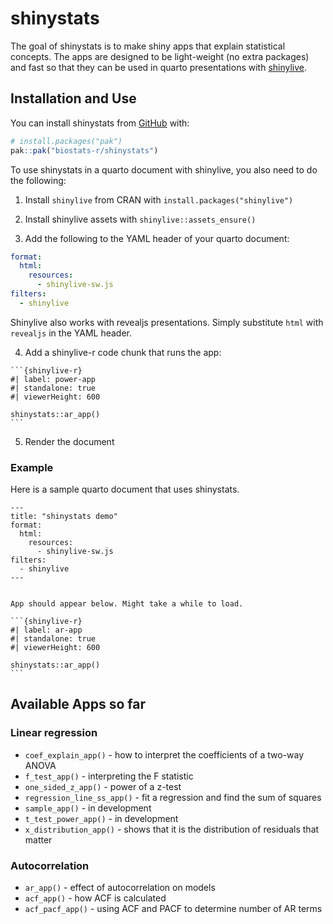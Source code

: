 
# shinystats

<!-- badges: start -->
<!-- badges: end -->

The goal of shinystats is to make shiny apps that explain statistical concepts.
The apps are designed to be light-weight (no extra packages) and fast
so that they can be used in quarto presentations with [shinylive](https://posit-dev.github.io/r-shinylive/).

## Installation and Use

You can install shinystats from [GitHub](https://github.com/) with: 

``` r
# install.packages("pak")
pak::pak("biostats-r/shinystats")
```

To use shinystats in a quarto document with shinylive, you also need to do the following:

1) Install `shinylive` from CRAN with `install.packages("shinylive")`

2) Install shinylive assets with `shinylive::assets_ensure()`

3) Add the following to the YAML header of your quarto document:
 
```yaml
format: 
  html:
    resources: 
      - shinylive-sw.js
filters:
  - shinylive
```

Shinylive also works with revealjs presentations.
Simply substitute `html` with `revealjs` in the YAML header.


4) Add a shinylive-r code chunk that runs the app:

````
```{shinylive-r}
#| label: power-app
#| standalone: true
#| viewerHeight: 600

shinystats::ar_app()
```
````

5) Render the document


### Example

Here is a sample quarto document that uses shinystats.



````
---
title: "shinystats demo"
format: 
  html:
    resources: 
      - shinylive-sw.js
filters:
  - shinylive
---


App should appear below. Might take a while to load.

```{shinylive-r}
#| label: ar-app
#| standalone: true
#| viewerHeight: 600

shinystats::ar_app()
```
````

## Available Apps so far

### Linear regression

- `coef_explain_app()` - how to interpret the coefficients of a two-way ANOVA 
- `f_test_app()` - interpreting the F statistic
- `one_sided_z_app()` - power of a z-test
- `regression_line_ss_app()` - fit a regression and find the sum of squares 
- `sample_app()` - in development
- `t_test_power_app()` - in development
- `x_distribution_app()` - shows that it is the distribution of residuals that matter

### Autocorrelation

- `ar_app()` - effect of autocorrelation on models
- `acf_app()` - how ACF is calculated
- `acf_pacf_app()` - using ACF and PACF to determine number of AR terms
